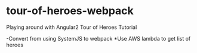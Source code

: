 # tour-of-heroes-webpack
Playing around with Angular2 Tour of Heroes Tutorial

-Convert from using SystemJS to webpack
*Use AWS lambda to get list of heroes
